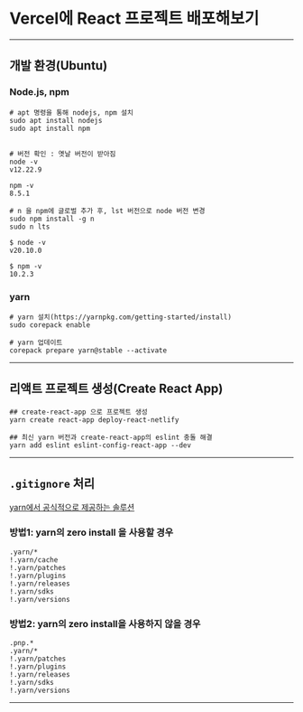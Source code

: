 # Vercel에 React 프로젝트 배포해보기

---

## 개발 환경(Ubuntu)
### Node.js, npm
```shell
# apt 명령을 통해 nodejs, npm 설치
sudo apt install nodejs
sudo apt install npm


# 버전 확인 : 옛날 버전이 받아짐 
node -v      
v12.22.9
 
npm -v
8.5.1

# n 을 npm에 글로벌 추가 후, lst 버전으로 node 버전 변경
sudo npm install -g n
sudo n lts

$ node -v   
v20.10.0
 
$ npm -v
10.2.3
```

### yarn
```shell
# yarn 설치(https://yarnpkg.com/getting-started/install)
sudo corepack enable

# yarn 업데이트
corepack prepare yarn@stable --activate
```

---

## 리액트 프로젝트 생성(Create React App)
```shell
## create-react-app 으로 프로젝트 생성
yarn create react-app deploy-react-netlify

## 최신 yarn 버전과 create-react-app의 eslint 충돌 해결
yarn add eslint eslint-config-react-app --dev
```

---

## `.gitignore` 처리
<a href="https://yarnpkg.com/getting-started/qa#which-files-should-be-gitignored" target="_blank">yarn에서 공식적으로 제공하는 솔루션</a>
### 방법1: yarn의 zero install 을 사용할 경우
```gitignore
.yarn/*
!.yarn/cache
!.yarn/patches
!.yarn/plugins
!.yarn/releases
!.yarn/sdks
!.yarn/versions
```
### 방법2: yarn의 zero install을 사용하지 않을 경우
```gitignore
.pnp.*
.yarn/*
!.yarn/patches
!.yarn/plugins
!.yarn/releases
!.yarn/sdks
!.yarn/versions
```

---
